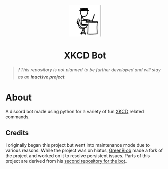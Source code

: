 <p align="center">
  <img src="icon.png" height="100"/>
</p>

<center>
  <h1>XKCD Bot</h1>
</center>

> *❗ This repository is not planned to be further developed and will stay as an **inactive project**.* 

# About

A discord bot made using python for a variety of fun [XKCD](https://xkcd.com/) related commands.

## Credits

I originally began this project but went into maintenance mode due to various reasons. While the project was on hiatus, [GreenBlob](https://replit.com/@lightboxfacts) made a fork of the project and worked on it to resolve persistent issues. Parts of this project are derived from his [second repository for the bot](https://replit.com/@lightboxfacts/XKCD-Bot2).